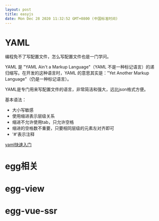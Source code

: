 ```yaml
---
layout: post
title: easyjs
date: Mon Dec 28 2020 11:32:52 GMT+0800 (中国标准时间)
---
```


# YAML

编程免不了写配置文件，怎么写配置文件也是一门学问。

YAML 是 "YAML Ain't a Markup Language"（YAML 不是一种标记语言）的递归缩写。在开发的这种语言时，YAML 的意思其实是："Yet Another Markup Language"（仍是一种标记语言）。

YAML是专门用来写配置文件的语言，非常简洁和强大，远比json格式方便。

基本语法：
- 大小写敏感
- 使用缩进表示层级关系
- 缩进不允许使用tab，只允许空格
- 缩进的空格数不重要，只要相同层级的元素左对齐即可
- '#'表示注释

[yaml快速入门](https://www.ruanyifeng.com/blog/2016/07/yaml.html)

# egg相关



# egg-view
# egg-vue-ssr


